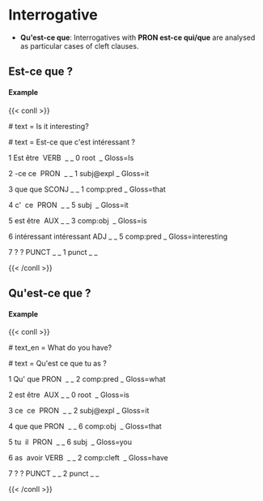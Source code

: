 # Interrogative

* **Qu'est-ce que**: Interrogatives with **PRON est-ce qui/que** are analysed as particular cases of cleft clauses.

## Est-ce que ?

<!-- tabs:start -->
#### **Example**
{{< conll >}}

\# text = Is it interesting?

\# text = Est-ce que c'est intéressant ?

1 Est être  VERB  _ _ 0 root  _ Gloss=Is

2 -ce ce  PRON  _ _ 1 subj@expl _ Gloss=it

3 que que SCONJ _ _ 1 comp:pred _ Gloss=that

4 c'  ce  PRON  _ _ 5 subj  _ Gloss=it

5 est être  AUX _ _ 3 comp:obj  _ Gloss=is

6 intéressant intéressant ADJ _ _ 5 comp:pred _ Gloss=interesting

7 ? ? PUNCT _ _ 1 punct _ _

{{< /conll >}}
<!-- tabs:end -->
  
## Qu'est-ce que ?

<!-- tabs:start -->
#### **Example**
{{< conll >}}

\# text_en = What do you have?

\# text = Qu'est ce que tu as ?

1 Qu' que PRON  _ _ 2 comp:pred _ Gloss=what

2 est être  AUX _ _ 0 root  _ Gloss=is

3 ce  ce  PRON  _ _ 2 subj@expl _ Gloss=it

4 que que PRON  _ _ 6 comp:obj  _ Gloss=that

5 tu  il  PRON  _ _ 6 subj  _ Gloss=you

6 as  avoir VERB  _ _ 2 comp:cleft  _ Gloss=have

7 ? ? PUNCT _ _ 2 punct _ _

{{< /conll >}}
<!-- tabs:end -->
